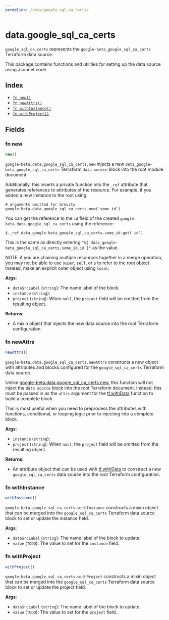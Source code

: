 ```yaml
---
permalink: /data/google_sql_ca_certs/
---
```


# data.google_sql_ca_certs

`google_sql_ca_certs` represents the `google-beta_google_sql_ca_certs` Terraform data source.



This package contains functions and utilities for setting up the data source using Jsonnet code.


## Index

* [`fn new()`](#fn-new)
* [`fn newAttrs()`](#fn-newattrs)
* [`fn withInstance()`](#fn-withinstance)
* [`fn withProject()`](#fn-withproject)

## Fields

### fn new

```ts
new()
```


`google-beta.data.google_sql_ca_certs.new` injects a new `data_google-beta_google_sql_ca_certs` Terraform `data source`
block into the root module document.

Additionally, this inserts a private function into the `_ref` attribute that generates references to attributes of the
resource. For example, if you added a new instance to the root using:

    # arguments omitted for brevity
    google-beta.data.google_sql_ca_certs.new('some_id')

You can get the reference to the `id` field of the created `google-beta.data.google_sql_ca_certs` using the reference:

    $._ref.data_google-beta_google_sql_ca_certs.some_id.get('id')

This is the same as directly entering `"${ data_google-beta_google_sql_ca_certs.some_id.id }"` as the value.

NOTE: if you are chaining multiple resources together in a merge operation, you may not be able to use `super`, `self`,
or `$` to refer to the root object. Instead, make an explicit outer object using `local`.

**Args**:
  - `dataSrcLabel` (`string`): The name label of the block.
  - `instance` (`string`): 
  - `project` (`string`):  When `null`, the `project` field will be omitted from the resulting object.

**Returns**:
- A mixin object that injects the new data source into the root Terraform configuration.


### fn newAttrs

```ts
newAttrs()
```


`google-beta.data.google_sql_ca_certs.newAttrs` constructs a new object with attributes and blocks configured for the `google_sql_ca_certs`
Terraform data source.

Unlike [google-beta.data.google_sql_ca_certs.new](#fn-googlesqlcacertsnew), this function will not inject the `data source`
block into the root Terraform document. Instead, this must be passed in as the `attrs` argument for the
[tf.withData](https://github.com/tf-libsonnet/core/tree/main/docs#fn-withdata) function to build a complete block.

This is most useful when you need to preprocess the attributes with functions, conditional, or looping logic prior to
injecting into a complete block.

**Args**:
  - `instance` (`string`): 
  - `project` (`string`):  When `null`, the `project` field will be omitted from the resulting object.

**Returns**:
  - An attribute object that can be used with [tf.withData](https://github.com/tf-libsonnet/core/tree/main/docs#fn-withdata) to construct a new `google_sql_ca_certs` data source into the root Terraform configuration.


### fn withInstance

```ts
withInstance()
```

`google-beta.google_sql_ca_certs.withInstance` constructs a mixin object that can be merged into the `google_sql_ca_certs`
Terraform data source block to set or update the instance field.



**Args**:
  - `dataSrcLabel` (`string`): The name label of the block to update.
  - `value` (`TODO`): The value to set for the `instance` field.


### fn withProject

```ts
withProject()
```

`google-beta.google_sql_ca_certs.withProject` constructs a mixin object that can be merged into the `google_sql_ca_certs`
Terraform data source block to set or update the project field.



**Args**:
  - `dataSrcLabel` (`string`): The name label of the block to update.
  - `value` (`TODO`): The value to set for the `project` field.

